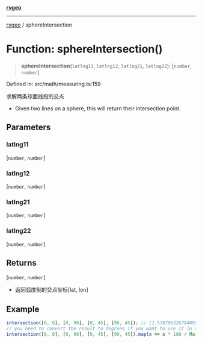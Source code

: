 [**rvgeo**](../README.md)

***

[rvgeo](../globals.md) / sphereIntersection

# Function: sphereIntersection()

> **sphereIntersection**(`latlng11`, `latlng12`, `latlng21`, `latlng22`): \[`number`, `number`\]

Defined in: src/math/measuring.ts:159

求解两条球面线段的交点
- Given two lines on a sphere, this will return their intersection point.

## Parameters

### latlng11

\[`number`, `number`\]

### latlng12

\[`number`, `number`\]

### latlng21

\[`number`, `number`\]

### latlng22

\[`number`, `number`\]

## Returns

\[`number`, `number`\]

- 返回弧度制的交点坐标[lat, lon]

## Example

```ts
intersection([0, 0], [0, 90], [0, 45], [90, 45]); // [1.5707963267948966, 0]
// you need to convert the result to degrees if you want to use it in degrees
intersection([0, 0], [0, 90], [0, 45], [90, 45]).map(x => x * 180 / Math.PI); // [90, 0]
```
